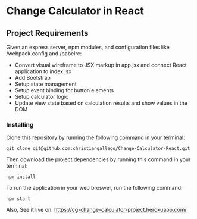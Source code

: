 # Change Calculator in React

## Project Requirements

Given an express server, npm modules, and configuration files like /webpack.config and /babelrc:

* Convert visual wireframe to JSX markup in app.jsx and connect React application to index.jsx
* Add Bootstrap
* Setup state management
* Setup event binding for button elements
* Setup calculator logic
* Update view state based on calculation results and show values in the DOM

### Installing

Clone this repository by running the following command in your terminal:

`git clone git@github.com:christiangallego/Change-Calculator-React.git`

Then download the project dependencies by running this command in your terminal:

`npm install`

To run the application in your web broswer, run the following command:

`npm start`

Also, See it live on: https://cg-change-calculator-project.herokuapp.com/